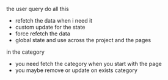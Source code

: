the user query do all this 
- refetch the data when i need it 
- custom update for the state 
- force refetch the data 
- global state and use across the project and the pages


in the category 
- you need fetch the category when you start with the page 
- you maybe remove or update on exists category

